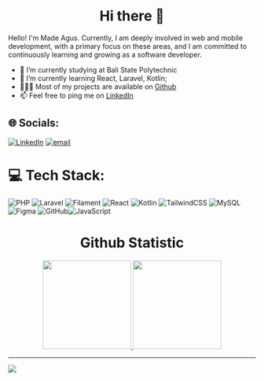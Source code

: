 <h1 align="center">Hi there 👋</h1>

Hello! I'm Made Agus. Currently, I am deeply involved in web and mobile development, with a primary focus on these areas, and I am committed to continuously learning and growing as a software developer.

- 🔭   I’m currently studying at Bali State Polytechnic
- 🌱   I’m currently learning React, Laravel, Kotlin;
- 👨🏻‍💻   Most of my projects are available on <a href="https://github.com/IMadeAgus">Github</a>
- 📫   Feel free to ping me on <a href="https://linkedin.com/in/made-agus" target="_blank"> LinkedIn </a>

## 🌐 Socials:
[![LinkedIn](https://img.shields.io/badge/LinkedIn-%230077B5.svg?logo=linkedin&logoColor=white)](https://linkedin.com/in/made-agus-budiarta) [![email](https://img.shields.io/badge/Email-D14836?logo=gmail&logoColor=white)](mailto:agsmade@gmail.com) 

# 💻 Tech Stack:
![PHP](https://img.shields.io/badge/php-%23777BB4.svg?style=for-the-badge&logo=php&logoColor=white) ![Laravel](https://img.shields.io/badge/laravel-%23FF2D20.svg?style=for-the-badge&logo=laravel&logoColor=white) ![Filament](https://img.shields.io/badge/Filament-FFAA00?style=for-the-badge&logoColor=%23000000) ![React](https://img.shields.io/badge/react-%2320232a.svg?style=for-the-badge&logo=react&logoColor=%2361DAFB) ![Kotlin](https://img.shields.io/badge/kotlin-%237F52FF.svg?style=for-the-badge&logo=kotlin&logoColor=white) ![TailwindCSS](https://img.shields.io/badge/tailwindcss-%2338B2AC.svg?style=for-the-badge&logo=tailwind-css&logoColor=white) ![MySQL](https://img.shields.io/badge/mysql-4479A1.svg?style=for-the-badge&logo=mysql&logoColor=white) ![Figma](https://img.shields.io/badge/figma-%23F24E1E.svg?style=for-the-badge&logo=figma&logoColor=white) ![GitHub](https://img.shields.io/badge/github-%23121011.svg?style=for-the-badge&logo=github&logoColor=white)![JavaScript](https://img.shields.io/badge/javascript-%23323330.svg?style=for-the-badge&logo=javascript&logoColor=%23F7DF1E)

<h1 align="center">Github Statistic</h1>
<p align="center">
<a href="https://github.com/IMadeAgus">
   <img height="180em" src="https://github-readme-streak-stats-jade-xi.vercel.app/?user=IMadeAgus&theme=highcontrast&hide_border=false)"/>
   <img height="180em" src="https://github-readme-stats.vercel.app/api/top-langs/?username=IMadeAgus&layout=compact&theme=highcontrast"/>
</a>
</p>

---
[![](https://visitcount.itsvg.in/api?id=IMadeAgus&icon=0&color=0)](https://visitcount.itsvg.in)

<!-- Proudly created with GPRM ( https://gprm.itsvg.in ) -->


